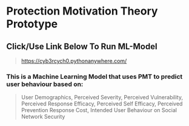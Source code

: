 # Protection Motivation Theory Prototype
## Click/Use Link Below To Run ML-Model
> https://cyb3rcych0.pythonanywhere.com/
### This is a Machine Learning Model that uses PMT to predict user behaviour based on:
> User Demographics,
> Perceived Severity,
> Perceived Vulnerability,
> Perceived Response Efficacy,
> Perceived Self Efficacy,
> Perceived Prevention Response Cost,
> Intended User Behaviour on Social Network Security
